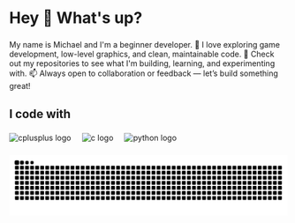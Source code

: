 <h1 align="left">Hey 👋 What's up?</h1>

###

<p align="left">My name is Michael and I'm a beginner developer.
🔧 I love exploring game development, low-level graphics, and clean, maintainable code.
📁 Check out my repositories to see what I'm building, learning, and experimenting with.
📫 Always open to collaboration or feedback — let’s build something great!</p>

###

<h2 align="left">I code with</h2>

###

<div align="left">
  <img src="https://cdn.jsdelivr.net/gh/devicons/devicon/icons/cplusplus/cplusplus-original.svg" height="40" alt="cplusplus logo"  />
  <img width="12" />
  <img src="https://cdn.jsdelivr.net/gh/devicons/devicon/icons/c/c-original.svg" height="40" alt="c logo"  />
  <img width="12" />
  <img src="https://cdn.jsdelivr.net/gh/devicons/devicon/icons/python/python-original.svg" height="40" alt="python logo"  />
</div>

###

<img src="https://raw.githubusercontent.com/miikeGit/miikeGit/output/snake.svg" alt="Snake animation" />

###
